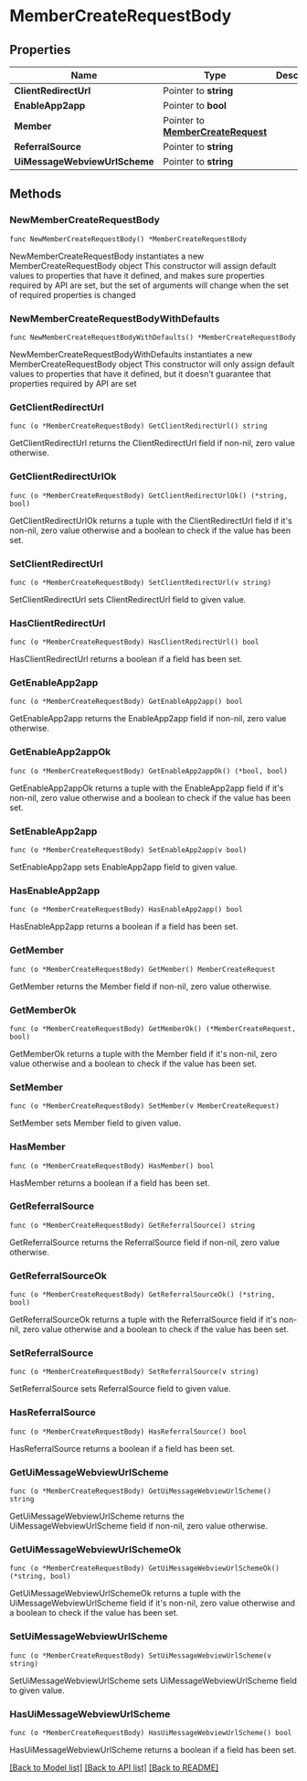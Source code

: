 # MemberCreateRequestBody

## Properties

Name | Type | Description | Notes
------------ | ------------- | ------------- | -------------
**ClientRedirectUrl** | Pointer to **string** |  | [optional] 
**EnableApp2app** | Pointer to **bool** |  | [optional] 
**Member** | Pointer to [**MemberCreateRequest**](MemberCreateRequest.md) |  | [optional] 
**ReferralSource** | Pointer to **string** |  | [optional] 
**UiMessageWebviewUrlScheme** | Pointer to **string** |  | [optional] 

## Methods

### NewMemberCreateRequestBody

`func NewMemberCreateRequestBody() *MemberCreateRequestBody`

NewMemberCreateRequestBody instantiates a new MemberCreateRequestBody object
This constructor will assign default values to properties that have it defined,
and makes sure properties required by API are set, but the set of arguments
will change when the set of required properties is changed

### NewMemberCreateRequestBodyWithDefaults

`func NewMemberCreateRequestBodyWithDefaults() *MemberCreateRequestBody`

NewMemberCreateRequestBodyWithDefaults instantiates a new MemberCreateRequestBody object
This constructor will only assign default values to properties that have it defined,
but it doesn't guarantee that properties required by API are set

### GetClientRedirectUrl

`func (o *MemberCreateRequestBody) GetClientRedirectUrl() string`

GetClientRedirectUrl returns the ClientRedirectUrl field if non-nil, zero value otherwise.

### GetClientRedirectUrlOk

`func (o *MemberCreateRequestBody) GetClientRedirectUrlOk() (*string, bool)`

GetClientRedirectUrlOk returns a tuple with the ClientRedirectUrl field if it's non-nil, zero value otherwise
and a boolean to check if the value has been set.

### SetClientRedirectUrl

`func (o *MemberCreateRequestBody) SetClientRedirectUrl(v string)`

SetClientRedirectUrl sets ClientRedirectUrl field to given value.

### HasClientRedirectUrl

`func (o *MemberCreateRequestBody) HasClientRedirectUrl() bool`

HasClientRedirectUrl returns a boolean if a field has been set.

### GetEnableApp2app

`func (o *MemberCreateRequestBody) GetEnableApp2app() bool`

GetEnableApp2app returns the EnableApp2app field if non-nil, zero value otherwise.

### GetEnableApp2appOk

`func (o *MemberCreateRequestBody) GetEnableApp2appOk() (*bool, bool)`

GetEnableApp2appOk returns a tuple with the EnableApp2app field if it's non-nil, zero value otherwise
and a boolean to check if the value has been set.

### SetEnableApp2app

`func (o *MemberCreateRequestBody) SetEnableApp2app(v bool)`

SetEnableApp2app sets EnableApp2app field to given value.

### HasEnableApp2app

`func (o *MemberCreateRequestBody) HasEnableApp2app() bool`

HasEnableApp2app returns a boolean if a field has been set.

### GetMember

`func (o *MemberCreateRequestBody) GetMember() MemberCreateRequest`

GetMember returns the Member field if non-nil, zero value otherwise.

### GetMemberOk

`func (o *MemberCreateRequestBody) GetMemberOk() (*MemberCreateRequest, bool)`

GetMemberOk returns a tuple with the Member field if it's non-nil, zero value otherwise
and a boolean to check if the value has been set.

### SetMember

`func (o *MemberCreateRequestBody) SetMember(v MemberCreateRequest)`

SetMember sets Member field to given value.

### HasMember

`func (o *MemberCreateRequestBody) HasMember() bool`

HasMember returns a boolean if a field has been set.

### GetReferralSource

`func (o *MemberCreateRequestBody) GetReferralSource() string`

GetReferralSource returns the ReferralSource field if non-nil, zero value otherwise.

### GetReferralSourceOk

`func (o *MemberCreateRequestBody) GetReferralSourceOk() (*string, bool)`

GetReferralSourceOk returns a tuple with the ReferralSource field if it's non-nil, zero value otherwise
and a boolean to check if the value has been set.

### SetReferralSource

`func (o *MemberCreateRequestBody) SetReferralSource(v string)`

SetReferralSource sets ReferralSource field to given value.

### HasReferralSource

`func (o *MemberCreateRequestBody) HasReferralSource() bool`

HasReferralSource returns a boolean if a field has been set.

### GetUiMessageWebviewUrlScheme

`func (o *MemberCreateRequestBody) GetUiMessageWebviewUrlScheme() string`

GetUiMessageWebviewUrlScheme returns the UiMessageWebviewUrlScheme field if non-nil, zero value otherwise.

### GetUiMessageWebviewUrlSchemeOk

`func (o *MemberCreateRequestBody) GetUiMessageWebviewUrlSchemeOk() (*string, bool)`

GetUiMessageWebviewUrlSchemeOk returns a tuple with the UiMessageWebviewUrlScheme field if it's non-nil, zero value otherwise
and a boolean to check if the value has been set.

### SetUiMessageWebviewUrlScheme

`func (o *MemberCreateRequestBody) SetUiMessageWebviewUrlScheme(v string)`

SetUiMessageWebviewUrlScheme sets UiMessageWebviewUrlScheme field to given value.

### HasUiMessageWebviewUrlScheme

`func (o *MemberCreateRequestBody) HasUiMessageWebviewUrlScheme() bool`

HasUiMessageWebviewUrlScheme returns a boolean if a field has been set.


[[Back to Model list]](../README.md#documentation-for-models) [[Back to API list]](../README.md#documentation-for-api-endpoints) [[Back to README]](../README.md)



